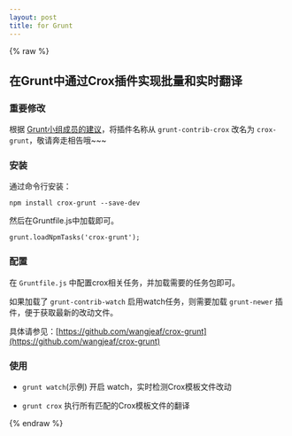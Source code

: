 ```yaml
---
layout: post
title: for Grunt
---
```


{% raw %}

## 在Grunt中通过Crox插件实现批量和实时翻译

### 重要修改

根据 [Grunt小组成员的建议](https://github.com/wangjeaf/crox-grunt/issues/1)，将插件名称从 `grunt-contrib-crox` 改名为 `crox-grunt`，敬请奔走相告哦~~~

### 安装

通过命令行安装：

`npm install crox-grunt --save-dev`

然后在Gruntfile.js中加载即可。

`grunt.loadNpmTasks('crox-grunt');`

### 配置

在 `Gruntfile.js` 中配置crox相关任务，并加载需要的任务包即可。

如果加载了 `grunt-contrib-watch` 启用watch任务，则需要加载 `grunt-newer` 插件，便于获取最新的改动文件。

具体请参见：[https://github.com/wangjeaf/crox-grunt](https://github.com/wangjeaf/crox-grunt)

### 使用

- `grunt watch`(示例) 开启 watch，实时检测Crox模板文件改动

- `grunt crox` 执行所有匹配的Crox模板文件的翻译

{% endraw %}